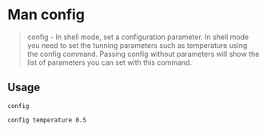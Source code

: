 # Man config

> config <parameter> <new-value> - In shell mode, set a configuration parameter.
In shell mode you need to set the tunning parameters such as temperature  using the config command.
Passing config without parameters will show the list of parameters you can set with this command.

## Usage

`config`

`config temperature 0.5`